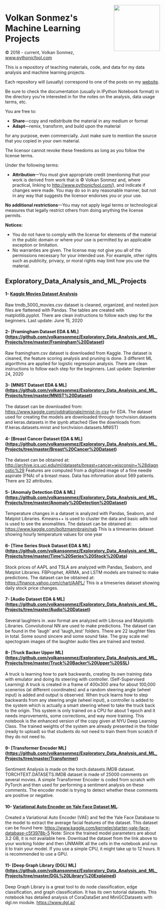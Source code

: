 <p>
  <a href="https://avatars.githubusercontent.com/u/30424551?v=4"><img width="150" align='right' src="https://avatars.githubusercontent.com/u/30424551?v=4"></a>
</p>



# Volkan Sonmez's Machine Learning Projects

© 2018 - current, Volkan Sonmez, www.pythonicfool.com

This is a repository of teaching materials, code, and data for my data analysis and machine learning projects.

Each repository will (usually) correspond to one of the posts on my [website](http://www.pythonicfool.com/).

Be sure to check the documentation (usually in IPython Notebook format) in the directory you're interested in for the notes on the analysis, data usage terms, etc.

You are free to:

* **Share**—copy and redistribute the material in any medium or format
* **Adapt**—remix, transform, and build upon the material

for any purpose, even commercially. Just make sure to mention the source that you copied in your own material. 

The licensor cannot revoke these freedoms as long as you follow the license terms.

Under the following terms:

* **Attribution**—You must give appropriate credit (mentioning that your work is derived from work that is © Volkan Sonmez and, where practical, linking to http://www.pythonicfool.com/), and indicate if changes were made. You may do so in any reasonable manner, but not in any way that suggests the licensor endorses you or your use.

**No additional restrictions**—You may not apply legal terms or technological measures that legally restrict others from doing anything the license permits.

**Notices:**

* You do not have to comply with the license for elements of the material in the public domain or where your use is permitted by an applicable exception or limitation.
* No warranties are given. The license may not give you all of the permissions necessary for your intended use. For example, other rights such as publicity, privacy, or moral rights may limit how you use the material.

<p>


## Exploratory_Data_Analysis_and_ML_Projects


#### 1- [Kaggle Movies Dataset Analysis](https://github.com/volkansonmez/Exploratory_Data_Analysis_and_ML_Projects/tree/master/Movies%20Dataset)
Raw tmdb_5000_movies.csv dataset is cleaned, organized, and nested json files are flattened with Pandas. The tables are created with matplotlib.pyplot. There are clean instructions to follow each step for the beginners. Last update: June 15, 2020


#### 2- [Framingham Dataset EDA & ML] (https://github.com/volkansonmez/Exploratory_Data_Analysis_and_ML_Projects/tree/master/Framingham%20Dataset)
Raw framingham.csv dataset is downloaded from Kaggle. The dataset is cleaned, the feature scoring analysis and pruning is done. 3 different ML algorithms are applied for logistic regression analysis. There are clean instructions to follow each step for the beginners. Last update: September 24, 2020


#### 3- [MNIST Dataset EDA & ML] (https://github.com/volkansonmez/Exploratory_Data_Analysis_and_ML_Projects/tree/master/MNIST%20Dataset)
The dataset can be downloaded from: https://www.kaggle.com/oddrationale/mnist-in-csv for EDA. 
The dataset used for creating the models are downloaded through torchvision.datasets and keras.datasets in the ipynb attached
(See the downloads from: tf.keras.datasets.mnist and torchvision.datasets.MNIST)


#### 4- [Breast Cancer Dataset EDA & ML] (https://github.com/volkansonmez/Exploratory_Data_Analysis_and_ML_Projects/tree/master/Breast%20Cancer%20Dataset)
The dataset can be obtained at: http://archive.ics.uci.edu/ml/datasets/breast+cancer+wisconsin+%28diagnostic%29
Features are computed from a digitized image of a fine needle aspirate (FNA) of a breast mass. Data has information about 569 patients. There are 32 attributes.


#### 5- [Anomaly Detection EDA & ML] (https://github.com/volkansonmez/Exploratory_Data_Analysis_and_ML_Projects/tree/master/Anomaly%20Detection%20Dataset)
Temperature changes in a dataset is analyzed with Pandas, Seaborn, and Matplot Libraries. Kmeans++ is used to cluster the data and basic adtk tool is used to see the anomalities. The dataset can be obtained at: https://www.kaggle.com/boltzmannbrain/nab
This is a timeseries dataset showing hourly temperature values for one year


#### 6- [Time Series Stock Dataset EDA & ML] (https://github.com/volkansonmez/Exploratory_Data_Analysis_and_ML_Projects/tree/master/Time%20Series%20Stock%20Data)
Stock prices of AAPL and TSLA are analyzed with Pandas, Seaborn, and Matplot Libraries. FBProphet, ARIMA, and LSTM models are trained to make predictions.
The dataset can be obtained at: https://finance.yahoo.com/chart/AAPL/
This is a timeseries dataset showing daily stock price changes. 


#### 7- [Audio Dataset EDA & ML] (https://github.com/volkansonmez/Exploratory_Data_Analysis_and_ML_Projects/tree/master/Audio%20Dataset)
Several laughters in .wav format are analyzed with Librosa and Matplotlib Libraries. Convolutional NN are used to make predictions.
The dataset can be found in the 'laugh' and 'laugh_test' folders. There are 22 laughter files in total. Some sound sincere and some sound fake. The gray scale mel spectogram images of the laughter audio files are trained and tested. 


#### 8- [Truck Backer Upper ML] (https://github.com/volkansonmez/Exploratory_Data_Analysis_and_ML_Projects/tree/master/Truck%20Backer%20Upper%20SSL)
A truck is learning how to park backwards, creating its own training data with emulator and doing its steering with controller. (Self-Supervised Learning)
A truck is created in a frame of 400x300 area for about 100,000 scenerios (at different coordinates) and a random steering angle (wheel input) is added and output is observed. When truck learns how to step backwards from any steering angle (wheel input), a controller is added to the system which is actually a smart steering wheel to take the truck back to the origin. This system is only trained on a CPU for about 1 epoch and it needs improvements, some corrections, and way more training. This notebook is the enhanced version of the copy given at NYU Deep Learning Class. The trained weights of the system are already presented in the folder (ready to upload) so that students do not need to train them from scratch if they do not need to. 


#### 9- [Transformer Encoder ML] (https://github.com/volkansonmez/Exploratory_Data_Analysis_and_ML_Projects/tree/master/Transformer)
Sentiment Analysis is made on the torch.datasets.IMDB dataset.
TORCHTEXT.DATASETS.IMDB dataset is made of 25000 comments on several movies. A simple Transformer Encoder is coded from scratch with PyTorch and then used for performing a sentiment analysis on these comments. The encoder model is trying to detect whether these comments are positive or negative. 


#### 10- [Variational Auto Encoder on Yale Face Dataset ML](https://github.com/volkansonmez/Exploratory_Data_Analysis_and_ML_Projects/tree/master/VAE%20with%20Yale%20Database).
Created a Variational Auto Encoder (VAE) and fed the Yale Face Database to the model to extract the average facial features of the dataset. This dataset can be found here: https://www.kaggle.com/kerneler/starter-yale-face-database-c5f3978b-5
Note: Since the trained model parameters are about 3.2 GB, it is not available here. Download the dataset from the link above to your working folder and then UNMARK all the cells in the notebook and run it to train your model. If you use a simple CPU, it might take up to 12 hours. It is recommended to use a GPU. 


#### 11- [Deep Graph Library (DGL) ML] (https://github.com/volkansonmez/Exploratory_Data_Analysis_and_ML_Projects/tree/master/DGL%20Library%20Explained)
Deep Graph Library is a great tool to do node classification, edge classification, and graph classification. It has its own tutorial datasets. This notebook has detailed analysis of CoraDataSet and MiniGCDatasets with dgl.nn module. https://www.dgl.ai/  






